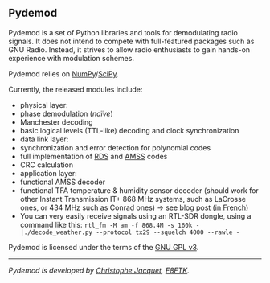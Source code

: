 Pydemod
-------

Pydemod is a set of Python libraries and tools for demodulating radio signals. It does not intend to compete with full-featured packages such as GNU Radio. Instead, it strives to allow radio enthusiasts to gain hands-on experience with modulation schemes.

Pydemod relies on [NumPy](http://numpy.scipy.org/)/[SciPy](http://www.scipy.org/).

Currently, the released modules include:
 * physical layer:
  * phase demodulation (_naïve_)
  * Manchester decoding
  * basic logical levels (TTL-like) decoding and clock synchronization
 * data link layer:
  * synchronization and error detection for polynomial codes
  * full implementation of [RDS](http://en.wikipedia.org/wiki/Radio_Data_System) and [AMSS](http://en.wikipedia.org/wiki/Amplitude_modulation_signalling_system) codes
  * CRC calculation
 * application layer:
  * functional AMSS decoder
  * functional TFA temperature & humidity sensor decoder (should work for other Instant Transmission IT+ 868 MHz systems, such as LaCrosse ones, or 434 MHz such as Conrad ones) → [see blog post (in French)](http://www.jacquet80.eu/blog/post/2011/10/Decodage-capteur-thermo-hygro-TFA)
   * You can very easily receive signals using an RTL-SDR dongle, using a command like this: `rtl_fm -M am -f 868.4M -s 160k -  |./decode_weather.py --protocol tx29 --squelch 4000 --rawle -`

Pydemod is licensed under the terms of the [GNU GPL v3](https://www.gnu.org/copyleft/gpl.html).

----
_Pydemod is developed by [Christophe Jacquet](http://www.jacquet80.eu/), [F8FTK](http://f8ftk.tk)._
